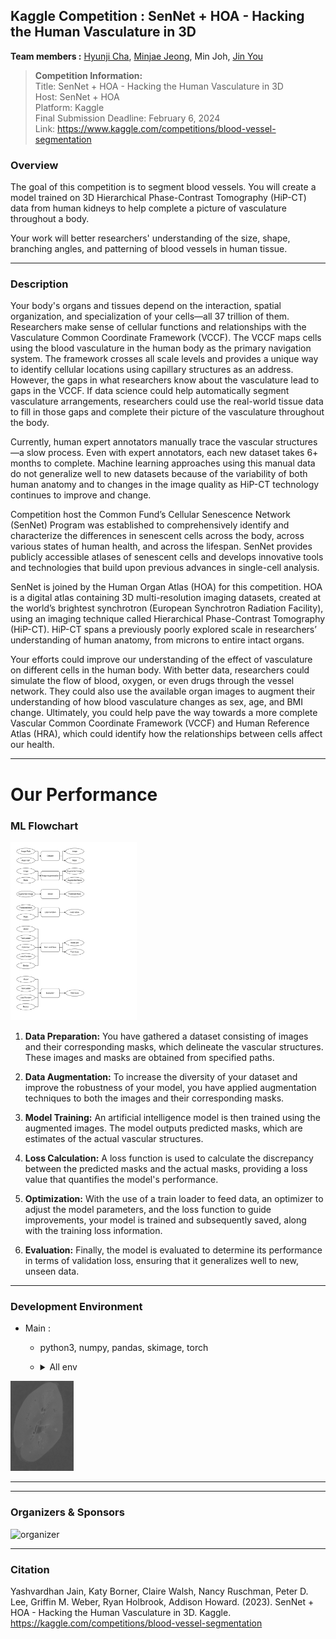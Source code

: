 ## Kaggle Competition : SenNet + HOA - Hacking the Human Vasculature in 3D

**Team members :** [Hyunji Cha](https://github.com/mochimuchi), [Minjae Jeong](https://github.com/JJalswo), Min Joh, [Jin You](https://github.com/jinyoo1021)


> **Competition Information:**\
> Title: SenNet + HOA - Hacking the Human Vasculature in 3D\
> Host: SenNet + HOA\
> Platform: Kaggle\
> Final Submission Deadline: February 6, 2024\
> Link: https://www.kaggle.com/competitions/blood-vessel-segmentation

### Overview
The goal of this competition is to segment blood vessels. You will create a model trained on 3D Hierarchical Phase-Contrast Tomography (HiP-CT) data from human kidneys to help complete a picture of vasculature throughout a body.

Your work will better researchers' understanding of the size, shape, branching angles, and patterning of blood vessels in human tissue.

---
### Description
Your body's organs and tissues depend on the interaction, spatial organization, and specialization of your cells—all 37 trillion of them. Researchers make sense of cellular functions and relationships with the Vasculature Common Coordinate Framework (VCCF). The VCCF maps cells using the blood vasculature in the human body as the primary navigation system. The framework crosses all scale levels and provides a unique way to identify cellular locations using capillary structures as an address. However, the gaps in what researchers know about the vasculature lead to gaps in the VCCF. If data science could help automatically segment vasculature arrangements, researchers could use the real-world tissue data to fill in those gaps and complete their picture of the vasculature throughout the body.

Currently, human expert annotators manually trace the vascular structures—a slow process. Even with expert annotators, each new dataset takes 6+ months to complete. Machine learning approaches using this manual data do not generalize well to new datasets because of the variability of both human anatomy and to changes in the image quality as HiP-CT technology continues to improve and change.

Competition host the Common Fund’s Cellular Senescence Network (SenNet) Program was established to comprehensively identify and characterize the differences in senescent cells across the body, across various states of human health, and across the lifespan. SenNet provides publicly accessible atlases of senescent cells and develops innovative tools and technologies that build upon previous advances in single-cell analysis.

SenNet is joined by the Human Organ Atlas (HOA) for this competition. HOA is a digital atlas containing 3D multi-resolution imaging datasets, created at the world’s brightest synchrotron (European Synchrotron Radiation Facility), using an imaging technique called Hierarchical Phase-Contrast Tomography (HiP-CT). HiP-CT spans a previously poorly explored scale in researchers’ understanding of human anatomy, from microns to entire intact organs.

Your efforts could ​​​​improve our understanding of the effect of vasculature on different cells in the human body. With better data, researchers could simulate the flow of blood, oxygen, or even drugs through the vessel network. They could also use the available organ images to augment their understanding of how blood vasculature changes as sex, age, and BMI change. Ultimately, you could help pave the way towards a more complete Vascular Common Coordinate Framework (VCCF) and Human Reference Atlas (HRA), which could identify how the relationships between cells affect our health.

---
# Our Performance

### ML Flowchart
<img src="https://github.com/Kaggler-uofa/.github/blob/84863602bcdcacc1cf8da84abed73dd8132cf983/profile/image/ML_Flowchart.drawio.svg" width=40% height=40% title="flowchart">

1. **Data Preparation:** You have gathered a dataset consisting of images and their corresponding masks, which delineate the vascular structures. These images and masks are obtained from specified paths.

2. **Data Augmentation:** To increase the diversity of your dataset and improve the robustness of your model, you have applied augmentation techniques to both the images and their corresponding masks.

3. **Model Training:** An artificial intelligence model is then trained using the augmented images. The model outputs predicted masks, which are estimates of the actual vascular structures.

4. **Loss Calculation:** A loss function is used to calculate the discrepancy between the predicted masks and the actual masks, providing a loss value that quantifies the model's performance.

5. **Optimization:** With the use of a train loader to feed data, an optimizer to adjust the model parameters, and the loss function to guide improvements, your model is trained and subsequently saved, along with the training loss information.

6. **Evaluation:** Finally, the model is evaluated to determine its performance in terms of validation loss, ensuring that it generalizes well to new, unseen data.

---
### Development Environment
- Main :
    - python3, numpy, pandas, skimage, torch
    - <details>
        <summary>All env</summary>
        
            ```txt
            numpy==1.26.3
            pandas==2.1.4
            scikit-image==0.22.0
            tqdm==4.62.2
            albumentations==1.3.1
            matplotlib==3.8.2
            seaborn==0.11.2
            torch==2.1.2
            torchvision==0.16.2
            torchinfo==1.5.2
            ```
    </details>




<img src="https://github.com/Kaggler-uofa/.github/blob/main/profile/image/kidney_1_dense_image_0700.jpeg" width=20% height=20% title="kidney_700">

---
---
### Organizers & Sponsors
![organizer](https://www.googleapis.com/download/storage/v1/b/kaggle-user-content/o/inbox%2F1536542%2F8fdef9f263e948c0550ee04f8f41fb14%2Fk4-all-sponsors.png?generation=1699368938207653&alt=media)

---
### Citation
Yashvardhan Jain, Katy Borner, Claire Walsh, Nancy Ruschman, Peter D. Lee, Griffin M. Weber, Ryan Holbrook, Addison Howard. (2023). SenNet + HOA - Hacking the Human Vasculature in 3D. Kaggle. https://kaggle.com/competitions/blood-vessel-segmentation
